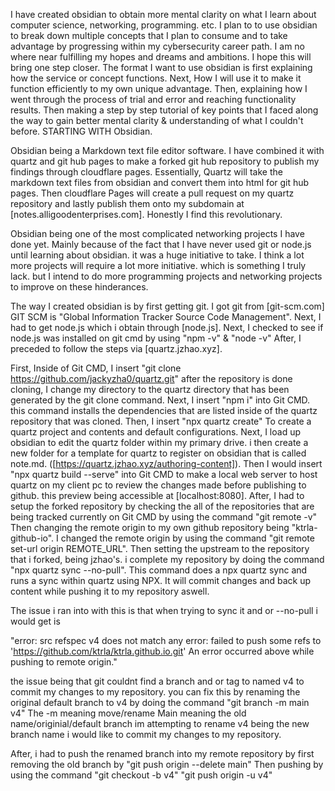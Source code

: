 I have created obsidian to obtain more mental clarity on what I learn about computer science, networking, programming. etc. I plan to to use obsidian to break down multiple concepts that I plan to consume and to take advantage by progressing within my cybersecurity career path. I am no where near fulfilling my hopes and dreams and ambitions. I hope this will bring one step closer. The format I want to use obsidian is first explaining how the service or concept functions. Next, How I will use it to make it function efficiently to my own unique advantage. Then, explaining how I went through the process of trial and error and reaching functionality results. Then making a step by step tutorial of key points that I faced along the way to gain better mental clarity & understanding of what I couldn't before. STARTING WITH Obsidian.

Obsidian being a Markdown text file editor software. I have combined it with quartz and git hub pages to make a forked git hub repository to publish my findings through cloudflare pages. Essentially, Quartz will take the markdown text files from obsidian and convert them into html for git hub pages. Then cloudflare Pages will create a pull request on my quartz repository and lastly publish them onto my subdomain at [notes.alligoodenterprises.com]. Honestly I find this revolutionary.

Obsidian being one of the most complicated networking projects I have done yet. Mainly because of the fact that I have never used git or node.js until learning about obsidian. it was a huge initiative to take. I think a lot more projects will require a lot more initiative. which is something I truly lack. but I intend to do more programming projects and networking projects to improve on these hinderances.

The way I created obsidian is by first getting git. I got git from [git-scm.com] GIT SCM is "Global Information Tracker Source Code Management". Next, I had to get node.js which i obtain through [node.js]. Next, I checked to see if node.js was installed on git cmd by using "npm -v" & "node -v"
After, I preceded to follow the steps via [quartz.jzhao.xyz].

First, Inside of Git CMD, I insert "git clone https://github.com/jackyzha0/quartz.git"
after the repository is done cloning, I change my directory to the quartz directory that has been generated by the git clone command. 
Next, I insert "npm i" into Git CMD. this command installs the dependencies that are listed inside of the quartz repository that was cloned.
Then, I insert "npx quartz create" To create a quartz project and contents and default configurations.
Next, I load up obsidian to edit the quartz folder within my primary drive. i then create a new folder for a template for quartz to register on obsidian that is called note.md. ([https://quartz.jzhao.xyz/authoring-content]). 
Then I would insert "npx quartz build --serve" into Git CMD to make a local web server to host quartz on my client pc to review the changes made before publishing to github. this preview being accessible at [localhost:8080].
After, I had to setup the forked repository by checking the all of the repositories that are being tracked currently on Git CMD by using the command "git remote -v" Then changing the remote origin to my own github repository being "ktrla-github-io". I changed the remote origin by using the command "git remote set-url origin REMOTE_URL". Then setting the upstream to the repository that i forked, being jzhao's. i complete my repository by doing the command "npx quartz sync --no-pull". This command does a npx quartz sync and runs a sync within quartz using NPX. It will commit changes and back up content while pushing it to my repository aswell. 

The issue i ran into with this is that when trying to sync it and or --no-pull i would get is

"error: src refspec v4 does not match any error: failed to push some refs to 'https://github.com/ktrla/ktrla.github.io.git' An error occurred above while pushing to remote origin."

the issue being that git couldnt find a branch and or tag to named v4 to commit my changes to my repository. you can fix this by renaming the original default branch to v4 by doing the command "git branch -m main v4" 
The -m meaning move/rename
Main meaning the old name/originial/default branch im attempting to rename
v4 being the new branch name i would like to commit my changes to my repository.

After, i had to push the renamed branch into my remote repository by first removing the old branch by "git push origin --delete main" 
Then pushing by using the command "git checkout -b v4" "git push origin -u v4"
